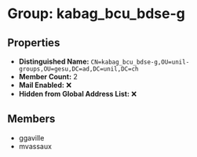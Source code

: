 # Group: kabag_bcu_bdse-g

## Properties

- **Distinguished Name:** `CN=kabag_bcu_bdse-g,OU=unil-groups,OU=gesu,DC=ad,DC=unil,DC=ch`
- **Member Count:** 2
- **Mail Enabled:** ❌
- **Hidden from Global Address List:** ❌

## Members

- ggaville
- mvassaux
